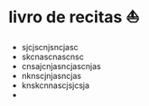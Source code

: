 # livro de recitas :sailboat:

- sjcjscnjsncjasc
- skcnascnascnsc
- cnsajcnjasncjascnjas
- nknscjnjasncjas
- knskcnnascjsjcsja
- 
